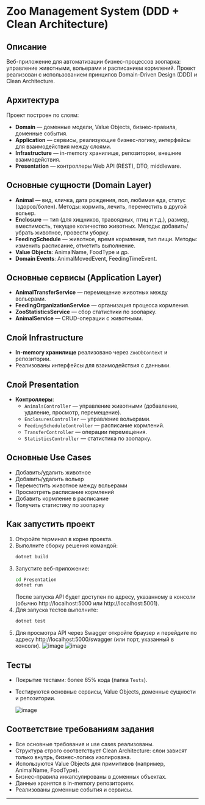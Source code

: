 # Zoo Management System (DDD + Clean Architecture)

## Описание

Веб-приложение для автоматизации бизнес-процессов зоопарка: управление животными, вольерами и расписанием кормлений. Проект реализован с использованием принципов Domain-Driven Design (DDD) и Clean Architecture.

## Архитектура

Проект построен по слоям:
- **Domain** — доменные модели, Value Objects, бизнес-правила, доменные события.
- **Application** — сервисы, реализующие бизнес-логику, интерфейсы для взаимодействия между слоями.
- **Infrastructure** — in-memory хранилище, репозитории, внешние взаимодействия.
- **Presentation** — контроллеры Web API (REST), DTO, middleware.

## Основные сущности (Domain Layer)
- **Animal** — вид, кличка, дата рождения, пол, любимая еда, статус (здоров/болен). Методы: кормить, лечить, переместить в другой вольер.
- **Enclosure** — тип (для хищников, травоядных, птиц и т.д.), размер, вместимость, текущее количество животных. Методы: добавить/убрать животное, провести уборку.
- **FeedingSchedule** — животное, время кормления, тип пищи. Методы: изменить расписание, отметить выполнение.
- **Value Objects**: AnimalName, FoodType и др.
- **Domain Events**: AnimalMovedEvent, FeedingTimeEvent.

## Основные сервисы (Application Layer)
- **AnimalTransferService** — перемещение животных между вольерами.
- **FeedingOrganizationService** — организация процесса кормления.
- **ZooStatisticsService** — сбор статистики по зоопарку.
- **AnimalService** — CRUD-операции с животными.

## Слой Infrastructure
- **In-memory хранилище** реализовано через `ZooDbContext` и репозитории.
- Реализованы интерфейсы для взаимодействия с данными.

## Слой Presentation
- **Контроллеры**:
  - `AnimalsController` — управление животными (добавление, удаление, просмотр, перемещение).
  - `EnclosuresController` — управление вольерами.
  - `FeedingScheduleController` — расписание кормлений.
  - `TransferController` — операции перемещения.
  - `StatisticsController` — статистика по зоопарку.

## Основные Use Cases
- Добавить/удалить животное
- Добавить/удалить вольер
- Переместить животное между вольерами
- Просмотреть расписание кормлений
- Добавить кормление в расписание
- Получить статистику по зоопарку

## Как запустить проект

1. Откройте терминал в корне проекта.
2. Выполните сборку решения командой:
   ```sh
   dotnet build
   ```
3. Запустите веб-приложение:
   ```sh
   cd Presentation
   dotnet run
   ```
   После запуска API будет доступен по адресу, указанному в консоли (обычно http://localhost:5000 или http://localhost:5001).
4. Для запуска тестов выполните:
   ```sh
   dotnet test
   ```
5. Для просмотра API через Swagger откройте браузер и перейдите по адресу http://localhost:5000/swagger (или порт, указанный в консоли).
![image](https://github.com/user-attachments/assets/c2672aeb-221d-4eda-bc36-20920a62ed3c)
![image](https://github.com/user-attachments/assets/c846403c-140b-4f52-84c4-c28c5fb2d024)


## Тесты
- Покрытие тестами: более 65% кода (папка `Tests`).
- Тестируются основные сервисы, Value Objects, доменные сущности и репозитории.

  ![image](https://github.com/user-attachments/assets/0fde0c5c-cc82-4a93-93e5-7129240d8cd9)


## Соответствие требованиям задания
- Все основные требования и use cases реализованы.
- Структура строго соответствует Clean Architecture: слои зависят только внутрь, бизнес-логика изолирована.
- Используются Value Objects для примитивов (например, AnimalName, FoodType).
- Бизнес-правила инкапсулированы в доменных объектах.
- Данные хранятся в in-memory репозиториях.
- Реализованы доменные события и сервисы.

---

